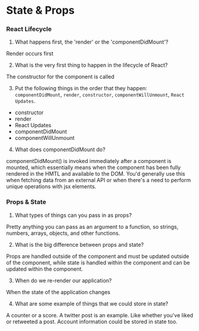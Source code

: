 # State & Props

### React Lifecycle

1. What happens first, the 'render' or the 'componentDidMount'?

Render occurs first

2. What is the very first thing to happen in the lifecycle of React?

The constructor for the component is called

3. Put the following things in the order that they happen: `componentDidMount`, `render`, `constructor`, `componentWillUnmount`, `React Updates`.

- constructor
- render
- React Updates
- componentDidMount
- componentWillUnmount

4. What does componentDidMount do?

componentDidMount() is invoked immediately after a component is mounted, which essentially means when the component has been fully rendered in the HMTL and available to the DOM. You'd generally use this when fetching data from an external API or when there's a need to perform unique operations with jsx elements.

### Props & State

1. What types of things can you pass in as props?

Pretty anything you can pass as an argument to a function, so strings, numbers, arrays, objects, and other functions.

2. What is the big difference between props and state?

Props are handled outside of the component and must be updated outside of the component, while state is handled within the component and can be updated within the component.

3. When do we re-render our application?

When the state of the application changes

4. What are some example of things that we could store in state?

A counter or a score. A twitter post is an example. Like whether you've liked or retweeted a post. Account information could be stored in state too.

